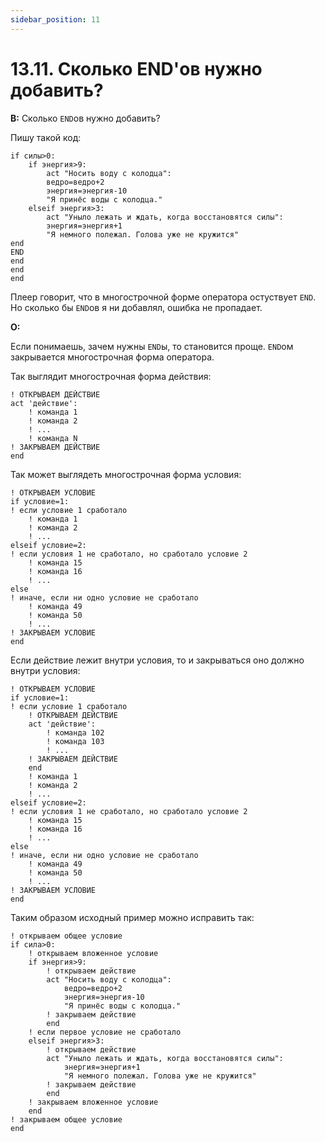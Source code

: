```yaml
---
sidebar_position: 11
---
```


# 13.11. Сколько END'ов нужно добавить?
<!-- [:faq_13_11] -->

**В:** Сколько `END`ов нужно добавить?
    
Пишу такой код:
```qsp
if силы>0:
    if энергия>9:
        act "Носить воду с колодца":
        ведро=ведро+2
        энергия=энергия-10
        "Я принёс воды с колодца."
    elseif энергия>3:
        act "Уныло лежать и ждать, когда восстановятся силы":
        энергия=энергия+1
        "Я немного полежал. Голова уже не кружится"
end
END
end
end
end
```
Плеер говорит, что в многострочной форме оператора остуствует `END`. Но сколько бы `END`ов я ни добавлял, ошибка не пропадает.

**О:**

Если понимаешь, зачем нужны `END`ы, то становится проще. `END`ом закрывается многострочная форма оператора.

Так выглядит многострочная форма действия:
```qsp
! ОТКРЫВАЕМ ДЕЙСТВИЕ
act 'действие': 
    ! команда 1
    ! команда 2
    ! ...
    ! команда N
! ЗАКРЫВАЕМ ДЕЙСТВИЕ
end
```
Так может выглядеть многострочная форма условия:
```qsp
! ОТКРЫВАЕМ УСЛОВИЕ
if условие=1:
! если условие 1 сработало
    ! команда 1
    ! команда 2
    ! ...
elseif условие=2: 
! если условия 1 не сработало, но сработало условие 2
    ! команда 15
    ! команда 16
    ! ... 
else
! иначе, если ни одно условие не сработало
    ! команда 49
    ! команда 50
    ! ...
! ЗАКРЫВАЕМ УСЛОВИЕ
end
```

Если действие лежит внутри условия, то и закрываться оно должно внутри условия: 
```qsp
! ОТКРЫВАЕМ УСЛОВИЕ
if условие=1:
! если условие 1 сработало
    ! ОТКРЫВАЕМ ДЕЙСТВИЕ
    act 'действие': 
        ! команда 102
        ! команда 103
        ! ...
    ! ЗАКРЫВАЕМ ДЕЙСТВИЕ
    end
    ! команда 1
    ! команда 2
    ! ...
elseif условие=2: 
! если условия 1 не сработало, но сработало условие 2
    ! команда 15
    ! команда 16
    ! ... 
else
! иначе, если ни одно условие не сработало
    ! команда 49
    ! команда 50
    ! ...
! ЗАКРЫВАЕМ УСЛОВИЕ
end
```
Таким образом исходный пример можно исправить так:
```qsp
! открываем общее условие
if сила>0:
    ! открываем вложенное условие
    if энергия>9:
        ! открываем действие
        act "Носить воду с колодца":
            ведро=ведро+2
            энергия=энергия-10
            "Я принёс воды с колодца."
        ! закрываем действие
        end
    ! если первое условие не сработало
    elseif энергия>3:
        ! открываем действие
        act "Уныло лежать и ждать, когда восстановятся силы":
            энергия=энергия+1
            "Я немного полежал. Голова уже не кружится"
        ! закрываем действие
        end
    ! закрываем вложенное условие
    end
! закрываем общее условие
end
```
